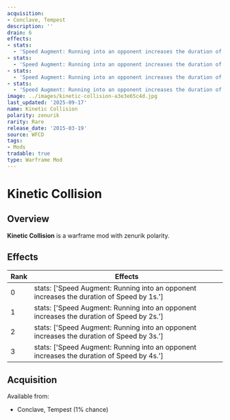 ```yaml
---
acquisition:
- Conclave, Tempest
description: ''
drain: 6
effects:
- stats:
  - 'Speed Augment: Running into an opponent increases the duration of Speed by 1s.'
- stats:
  - 'Speed Augment: Running into an opponent increases the duration of Speed by 2s.'
- stats:
  - 'Speed Augment: Running into an opponent increases the duration of Speed by 3s.'
- stats:
  - 'Speed Augment: Running into an opponent increases the duration of Speed by 4s.'
image: ../images/kinetic-collision-a3e3e65c4d.jpg
last_updated: '2025-09-17'
name: Kinetic Collision
polarity: zenurik
rarity: Rare
release_date: '2015-03-19'
source: WFCD
tags:
- Mods
tradable: true
type: Warframe Mod
---
```


# Kinetic Collision

## Overview

**Kinetic Collision** is a warframe mod with zenurik polarity.

## Effects

| Rank | Effects |
|------|----------|
| 0 | stats: ['Speed Augment: Running into an opponent increases the duration of Speed by 1s.'] |
| 1 | stats: ['Speed Augment: Running into an opponent increases the duration of Speed by 2s.'] |
| 2 | stats: ['Speed Augment: Running into an opponent increases the duration of Speed by 3s.'] |
| 3 | stats: ['Speed Augment: Running into an opponent increases the duration of Speed by 4s.'] |

## Acquisition

Available from:
- Conclave, Tempest (1% chance)

